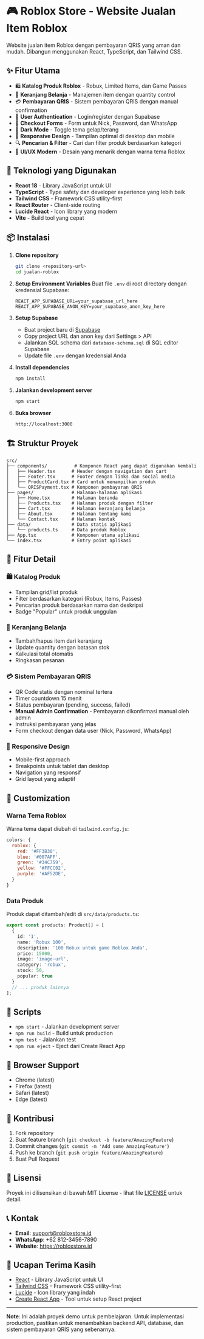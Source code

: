 # 🎮 Roblox Store - Website Jualan Item Roblox

Website jualan item Roblox dengan pembayaran QRIS yang aman dan mudah. Dibangun menggunakan React, TypeScript, dan Tailwind CSS.

## ✨ Fitur Utama

- 🛍️ **Katalog Produk Roblox** - Robux, Limited Items, dan Game Passes
- 🛒 **Keranjang Belanja** - Manajemen item dengan quantity control
- 💳 **Pembayaran QRIS** - Sistem pembayaran QRIS dengan manual confirmation
- 🔐 **User Authentication** - Login/register dengan Supabase
- 📝 **Checkout Forms** - Form untuk Nick, Password, dan WhatsApp
- 🌙 **Dark Mode** - Toggle tema gelap/terang
- 📱 **Responsive Design** - Tampilan optimal di desktop dan mobile
- 🔍 **Pencarian & Filter** - Cari dan filter produk berdasarkan kategori
- 🎨 **UI/UX Modern** - Desain yang menarik dengan warna tema Roblox

## 🚀 Teknologi yang Digunakan

- **React 18** - Library JavaScript untuk UI
- **TypeScript** - Type safety dan developer experience yang lebih baik
- **Tailwind CSS** - Framework CSS utility-first
- **React Router** - Client-side routing
- **Lucide React** - Icon library yang modern
- **Vite** - Build tool yang cepat

## 📦 Instalasi

1. **Clone repository**
   ```bash
   git clone <repository-url>
   cd jualan-roblox
   ```

2. **Setup Environment Variables**
   Buat file `.env` di root directory dengan kredensial Supabase:
   ```env
   REACT_APP_SUPABASE_URL=your_supabase_url_here
   REACT_APP_SUPABASE_ANON_KEY=your_supabase_anon_key_here
   ```

3. **Setup Supabase**
   - Buat project baru di [Supabase](https://supabase.com)
   - Copy project URL dan anon key dari Settings > API
   - Jalankan SQL schema dari `database-schema.sql` di SQL editor Supabase
   - Update file `.env` dengan kredensial Anda

4. **Install dependencies**
   ```bash
   npm install
   ```

5. **Jalankan development server**
   ```bash
   npm start
   ```

6. **Buka browser**
   ```
   http://localhost:3000
   ```

## 🏗️ Struktur Proyek

```
src/
├── components/          # Komponen React yang dapat digunakan kembali
│   ├── Header.tsx      # Header dengan navigation dan cart
│   ├── Footer.tsx      # Footer dengan links dan social media
│   ├── ProductCard.tsx # Card untuk menampilkan produk
│   └── QRISPayment.tsx # Komponen pembayaran QRIS
├── pages/              # Halaman-halaman aplikasi
│   ├── Home.tsx        # Halaman beranda
│   ├── Products.tsx    # Halaman produk dengan filter
│   ├── Cart.tsx        # Halaman keranjang belanja
│   ├── About.tsx       # Halaman tentang kami
│   └── Contact.tsx     # Halaman kontak
├── data/               # Data statis aplikasi
│   └── products.ts     # Data produk Roblox
├── App.tsx             # Komponen utama aplikasi
└── index.tsx           # Entry point aplikasi
```

## 🎯 Fitur Detail

### 🛍️ Katalog Produk
- Tampilan grid/list produk
- Filter berdasarkan kategori (Robux, Items, Passes)
- Pencarian produk berdasarkan nama dan deskripsi
- Badge "Popular" untuk produk unggulan

### 🛒 Keranjang Belanja
- Tambah/hapus item dari keranjang
- Update quantity dengan batasan stok
- Kalkulasi total otomatis
- Ringkasan pesanan

### 💳 Sistem Pembayaran QRIS
- QR Code statis dengan nominal tertera
- Timer countdown 15 menit
- Status pembayaran (pending, success, failed)
- **Manual Admin Confirmation** - Pembayaran dikonfirmasi manual oleh admin
- Instruksi pembayaran yang jelas
- Form checkout dengan data user (Nick, Password, WhatsApp)

### 📱 Responsive Design
- Mobile-first approach
- Breakpoints untuk tablet dan desktop
- Navigation yang responsif
- Grid layout yang adaptif

## 🎨 Customization

### Warna Tema Roblox
Warna tema dapat diubah di `tailwind.config.js`:

```javascript
colors: {
  roblox: {
    red: '#FF3B30',
    blue: '#007AFF', 
    green: '#34C759',
    yellow: '#FFCC02',
    purple: '#AF52DE',
  }
}
```

### Data Produk
Produk dapat ditambah/edit di `src/data/products.ts`:

```typescript
export const products: Product[] = [
  {
    id: '1',
    name: 'Robux 100',
    description: '100 Robux untuk game Roblox Anda',
    price: 15000,
    image: 'image-url',
    category: 'robux',
    stock: 50,
    popular: true
  }
  // ... produk lainnya
];
```

## 🔧 Scripts

- `npm start` - Jalankan development server
- `npm run build` - Build untuk production
- `npm test` - Jalankan test
- `npm run eject` - Eject dari Create React App

## 📱 Browser Support

- Chrome (latest)
- Firefox (latest)
- Safari (latest)
- Edge (latest)

## 🤝 Kontribusi

1. Fork repository
2. Buat feature branch (`git checkout -b feature/AmazingFeature`)
3. Commit changes (`git commit -m 'Add some AmazingFeature'`)
4. Push ke branch (`git push origin feature/AmazingFeature`)
5. Buat Pull Request

## 📄 Lisensi

Proyek ini dilisensikan di bawah MIT License - lihat file [LICENSE](LICENSE) untuk detail.

## 📞 Kontak

- **Email**: support@robloxstore.id
- **WhatsApp**: +62 812-3456-7890
- **Website**: https://robloxstore.id

## 🙏 Ucapan Terima Kasih

- [React](https://reactjs.org/) - Library JavaScript untuk UI
- [Tailwind CSS](https://tailwindcss.com/) - Framework CSS utility-first
- [Lucide](https://lucide.dev/) - Icon library yang indah
- [Create React App](https://create-react-app.dev/) - Tool untuk setup React project

---

**Note**: Ini adalah proyek demo untuk pembelajaran. Untuk implementasi production, pastikan untuk menambahkan backend API, database, dan sistem pembayaran QRIS yang sebenarnya.
